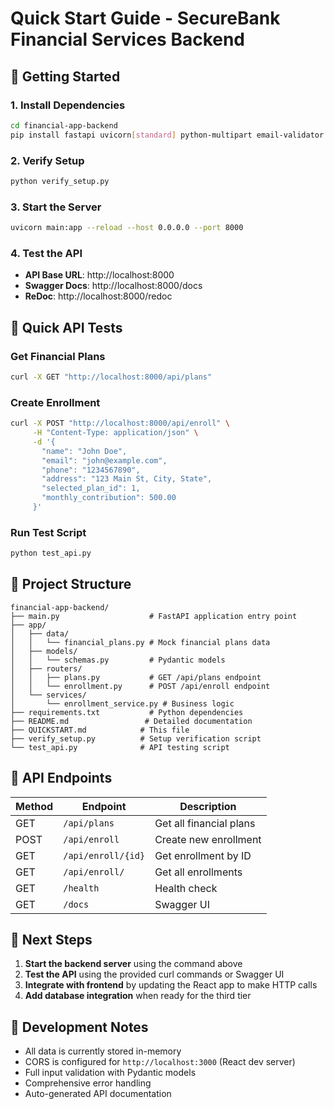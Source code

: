 # Quick Start Guide - SecureBank Financial Services Backend

## 🚀 Getting Started

### 1. Install Dependencies
```bash
cd financial-app-backend
pip install fastapi uvicorn[standard] python-multipart email-validator
```

### 2. Verify Setup
```bash
python verify_setup.py
```

### 3. Start the Server
```bash
uvicorn main:app --reload --host 0.0.0.0 --port 8000
```

### 4. Test the API
- **API Base URL**: http://localhost:8000
- **Swagger Docs**: http://localhost:8000/docs
- **ReDoc**: http://localhost:8000/redoc

## 🧪 Quick API Tests

### Get Financial Plans
```bash
curl -X GET "http://localhost:8000/api/plans"
```

### Create Enrollment
```bash
curl -X POST "http://localhost:8000/api/enroll" \
     -H "Content-Type: application/json" \
     -d '{
       "name": "John Doe",
       "email": "john@example.com",
       "phone": "1234567890",
       "address": "123 Main St, City, State",
       "selected_plan_id": 1,
       "monthly_contribution": 500.00
     }'
```

### Run Test Script
```bash
python test_api.py
```

## 📁 Project Structure
```
financial-app-backend/
├── main.py                    # FastAPI application entry point
├── app/
│   ├── data/
│   │   └── financial_plans.py # Mock financial plans data
│   ├── models/
│   │   └── schemas.py         # Pydantic models
│   ├── routers/
│   │   ├── plans.py           # GET /api/plans endpoint
│   │   └── enrollment.py      # POST /api/enroll endpoint
│   └── services/
│       └── enrollment_service.py # Business logic
├── requirements.txt           # Python dependencies
├── README.md                 # Detailed documentation
├── QUICKSTART.md            # This file
├── verify_setup.py          # Setup verification script
└── test_api.py              # API testing script
```

## 🔗 API Endpoints

| Method | Endpoint | Description |
|--------|----------|-------------|
| GET | `/api/plans` | Get all financial plans |
| POST | `/api/enroll` | Create new enrollment |
| GET | `/api/enroll/{id}` | Get enrollment by ID |
| GET | `/api/enroll/` | Get all enrollments |
| GET | `/health` | Health check |
| GET | `/docs` | Swagger UI |

## 🎯 Next Steps

1. **Start the backend server** using the command above
2. **Test the API** using the provided curl commands or Swagger UI
3. **Integrate with frontend** by updating the React app to make HTTP calls
4. **Add database integration** when ready for the third tier

## 🔧 Development Notes

- All data is currently stored in-memory
- CORS is configured for `http://localhost:3000` (React dev server)
- Full input validation with Pydantic models
- Comprehensive error handling
- Auto-generated API documentation
